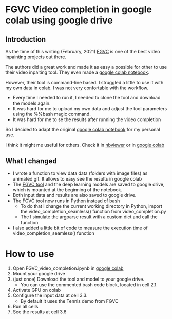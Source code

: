 # FGVC Video completion in google colab using google drive

## Introduction

As the time of this writing (February, 2021) [FGVC](https://github.com/vt-vl-lab/FGVC) is one of the best video inpainting projects out there.

The authors did a great work and made it as easy a possible for other to use their video inpaiting tool. They even made a [google colab notebook](https://colab.research.google.com/drive/1pb6FjWdwq_q445rG2NP0dubw7LKNUkqc?usp=sharing).

However, their tool is command-line based. I struggled a little to use it with my own data in colab. I was not very confortable with the workflow.
 - Every time I needed to run it, I needed to clone the tool and download the models again.
 - It was hard for me to upload my own data and adjust the tool parameters using the %%bash magic command.
 - It was hard for me to se the results after running the video completion

So I decided to adapt the original [google colab notebook](https://colab.research.google.com/drive/1pb6FjWdwq_q445rG2NP0dubw7LKNUkqc?usp=sharing) for my personal use.

I think it might me useful for others. Check it in [nbviewer](https://nbviewer.jupyter.org/github/brunomsantiago/FGVC_video_inpaint_colab_drive/blob/main/FGVC_video_completion.ipynb) or in [google colab](https://colab.research.google.com/github/brunomsantiago/FGVC_video_inpaint_colab_drive/blob/main/FGVC_video_completion.ipynb)

## What I changed
 - I wrote a function to view data data (folders with image files) as animated gif. It allows to easy see the results in google colab
 - The [FGVC tool](https://github.com/vt-vl-lab/FGVC) and the deep learning models are saved to google drive, which is mounted at the beginning of the notebook.
 - Both input data and results are also saved to google drive.
 - The FGVC tool now runs in Python instead of bash
   - To do that I change the current working directory in Python, import the video_completion_seamless() function from video_completion.py
   - The I simulate the argparse result with a custom dict and call the function
 - I also added a little bit of code to measure the execution time of video_completion_seamless() function

# How to use
 1. Open FGVC_video_completion.ipynb in [google colab](https://colab.research.google.com/github/brunomsantiago/FGVC_video_inpaint_colab_drive/blob/main/FGVC_video_completion.ipynb)
 2. Mount your google drive
 4. (just once) Download the tool and model to your google drive.
    - You can use the commented bash code block, located in cell 2.1.
 5. Activate GPU on colab
 6. Configure the input data at cell 3.3.
    - By default it uses the Tennis demo from FGVC
 7. Run all cells
 8. See the results at cell 3.6
